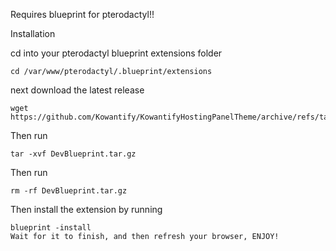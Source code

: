 Requires blueprint for pterodactyl!!

Installation

cd into your pterodactyl blueprint extensions folder
```
cd /var/www/pterodactyl/.blueprint/extensions
```
next download the latest release
```
wget https://github.com/Kowantify/KowantifyHostingPanelTheme/archive/refs/tags/DevBlueprint.tar.gz
```
Then run
```
tar -xvf DevBlueprint.tar.gz
```
Then run
```
rm -rf DevBlueprint.tar.gz
```
Then install the extension by running
```
blueprint -install 
Wait for it to finish, and then refresh your browser, ENJOY!
